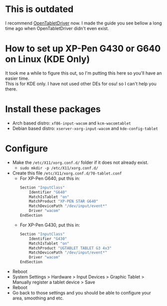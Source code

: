 # This is outdated
I recommend [OpenTabletDriver](https://github.com/OpenTabletDriver/OpenTabletDriver/wiki/Installation-Guide#linux) now. 
I made the guide you see bellow a long time ago when OpenTabletDriver didn't even exist.

# How to set up XP-Pen G430 or G640 on Linux (KDE Only)
It took me a while to figure this out, so I'm putting this here so you'll have an easier time.  
This is for KDE only. I have not used other DEs for osu! so I can't help you there.

# Install these packages
+ Arch based distro: `xf86-input-wacom` and `kcm-wacomtablet`
+ Debian based distro: `xserver-xorg-input-wacom` and `kde-config-tablet`

# Configure
+ Make the `/etc/X11/xorg.conf.d/` folder if it does not already exist. 
    + `sudo mkdir -p /etc/X11/xorg.conf.d/`
+ Create this file `/etc/X11/xorg.conf.d/70-tablet.conf`
    + For XP-Pen G640, put this in:
        ```sh
        Section "InputClass"
            Identifier "G640"
            MatchIsTablet "on"
            MatchProduct "XP-PEN STAR G640"
            MatchDevicePath "/dev/input/event*"
            Driver "wacom"
        EndSection
        ```
    + For XP-Pen G430, put this in:
        ```sh
        Section "InputClass"
            Identifier "G430"
            MatchIsTablet "on"
            MatchProduct "UGTABLET TABLET G3 4x3"
            MatchDevicePath "/dev/input/event*"
            Driver "wacom"
        EndSection
        ```
+ Reboot
+ System Settings > Hardware > Input Devices > Graphic Tablet > Manually register a tablet device > Save
+ Reboot
+ Go back to those settings and you should be able to configure your area, smoothing and etc.
